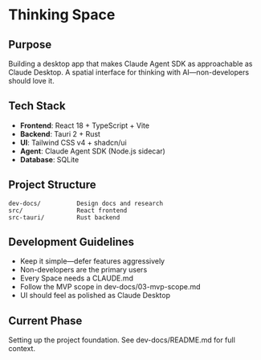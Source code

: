 # Thinking Space

## Purpose
Building a desktop app that makes Claude Agent SDK as approachable as Claude Desktop. A spatial interface for thinking with AI—non-developers should love it.

## Tech Stack
- **Frontend**: React 18 + TypeScript + Vite
- **Backend**: Tauri 2 + Rust
- **UI**: Tailwind CSS v4 + shadcn/ui
- **Agent**: Claude Agent SDK (Node.js sidecar)
- **Database**: SQLite

## Project Structure
```
dev-docs/          Design docs and research
src/               React frontend
src-tauri/         Rust backend
```

## Development Guidelines
- Keep it simple—defer features aggressively
- Non-developers are the primary users
- Every Space needs a CLAUDE.md
- Follow the MVP scope in dev-docs/03-mvp-scope.md
- UI should feel as polished as Claude Desktop

## Current Phase
Setting up the project foundation. See dev-docs/README.md for full context.
